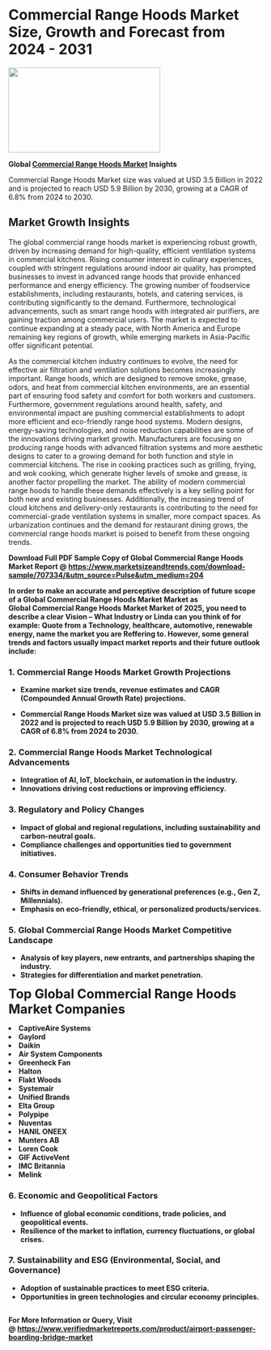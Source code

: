 <H1>Commercial Range Hoods Market Size, Growth and Forecast from 2024 - 2031</H1><img class="aligncenter size-medium wp-image-584254" src="https://thirdeyenews.in/wp-content/uploads/2024/09/Global-Market-Research-300x168.jpeg" alt="" width="300" height="168" /><p><strong>Global&nbsp;<a href="https://www.marketsizeandtrends.com/download-sample/707334/&amp;utm_source=Pulse&amp;utm_medium=204">Commercial Range Hoods Market</a> Insights</strong></p><p>Commercial Range Hoods Market size was valued at USD 3.5 Billion in 2022 and is projected to reach USD 5.9 Billion by 2030, growing at a CAGR of 6.8% from 2024 to 2030.</p><p><h2>Market Growth Insights</h2> <p>The global commercial range hoods market is experiencing robust growth, driven by increasing demand for high-quality, efficient ventilation systems in commercial kitchens. Rising consumer interest in culinary experiences, coupled with stringent regulations around indoor air quality, has prompted businesses to invest in advanced range hoods that provide enhanced performance and energy efficiency. The growing number of foodservice establishments, including restaurants, hotels, and catering services, is contributing significantly to the demand. Furthermore, technological advancements, such as smart range hoods with integrated air purifiers, are gaining traction among commercial users. The market is expected to continue expanding at a steady pace, with North America and Europe remaining key regions of growth, while emerging markets in Asia-Pacific offer significant potential.</p> <p><strong></strong></p> <p>As the commercial kitchen industry continues to evolve, the need for effective air filtration and ventilation solutions becomes increasingly important. Range hoods, which are designed to remove smoke, grease, odors, and heat from commercial kitchen environments, are an essential part of ensuring food safety and comfort for both workers and customers. Furthermore, government regulations around health, safety, and environmental impact are pushing commercial establishments to adopt more efficient and eco-friendly range hood systems. Modern designs, energy-saving technologies, and noise reduction capabilities are some of the innovations driving market growth. Manufacturers are focusing on producing range hoods with advanced filtration systems and more aesthetic designs to cater to a growing demand for both function and style in commercial kitchens. The rise in cooking practices such as grilling, frying, and wok cooking, which generate higher levels of smoke and grease, is another factor propelling the market. The ability of modern commercial range hoods to handle these demands effectively is a key selling point for both new and existing businesses. Additionally, the increasing trend of cloud kitchens and delivery-only restaurants is contributing to the need for commercial-grade ventilation systems in smaller, more compact spaces. As urbanization continues and the demand for restaurant dining grows, the commercial range hoods market is poised to benefit from these ongoing trends.</p> <p><strong></p><p><span class=""><strong>Download Full PDF Sample Copy of Global Commercial Range Hoods Market Report</strong> @ <a href="https://www.marketsizeandtrends.com/download-sample/707334/&amp;utm_source=Pulse&amp;utm_medium=204" target="_blank">https://www.marketsizeandtrends.com/download-sample/707334/&amp;utm_source=Pulse&amp;utm_medium=204</a></span></p><p>In order to make an accurate and perceptive description of future scope of a Global&nbsp;Commercial Range Hoods Market Market as Global&nbsp;Commercial Range Hoods Market Market of 2025, you need to describe a clear Vision &ndash; What Industry or Linda can you think of for example: Quote from a Technology, healthcare, automotive, renewable energy, name the market you are Reffering to. However, some general trends and factors usually impact market reports and their future outlook include:</p><h3>1.&nbsp;<strong>Commercial Range Hoods Market Growth Projections</strong></h3><ul><li>Examine market size trends, revenue estimates and CAGR (Compounded Annual Growth Rate) projections.</li><li><p>Commercial Range Hoods Market size was valued at USD 3.5 Billion in 2022 and is projected to reach USD 5.9 Billion by 2030, growing at a CAGR of 6.8% from 2024 to 2030.</p></li></ul><h3>2.&nbsp;<strong>Commercial Range Hoods Market Technological Advancements</strong></h3><ul><li>Integration of AI, IoT, blockchain, or automation in the industry.</li><li>Innovations driving cost reductions or improving efficiency.</li></ul><h3>3.&nbsp;<strong>Regulatory and Policy Changes</strong></h3><ul><li>Impact of global and regional regulations, including sustainability and carbon-neutral goals.</li><li>Compliance challenges and opportunities tied to government initiatives.</li></ul><h3>4.&nbsp;<strong>Consumer Behavior Trends</strong></h3><ul><li>Shifts in demand influenced by generational preferences (e.g., Gen Z, Millennials).</li><li>Emphasis on eco-friendly, ethical, or personalized products/services.</li></ul><h3>5.&nbsp;<strong>Global Commercial Range Hoods Market Competitive Landscape</strong></h3><ul><li>Analysis of key players, new entrants, and partnerships shaping the industry.</li><li>Strategies for differentiation and market penetration.</li></ul><p data-pm-slice="1 1 []"><span style="color: inherit; font-family: inherit; font-size: 25px;">Top Global Commercial Range Hoods Market Companies</span></p><div class="" data-test-id=""><p><li>CaptiveAire Systems</li><li> Gaylord</li><li> Daikin</li><li> Air System Components</li><li> Greenheck Fan</li><li> Halton</li><li> Flakt Woods</li><li> Systemair</li><li> Unified Brands</li><li> Elta Group</li><li> Polypipe</li><li> Nuventas</li><li> HANIL ONEEX</li><li> Munters AB</li><li> Loren Cook</li><li> GIF ActiveVent</li><li> IMC Britannia</li><li> Melink</li></p></div><h3>6.&nbsp;<strong>Economic and Geopolitical Factors</strong></h3><ul><li>Influence of global economic conditions, trade policies, and geopolitical events.</li><li>Resilience of the market to inflation, currency fluctuations, or global crises.</li></ul><h3>7.&nbsp;<strong>Sustainability and ESG (Environmental, Social, and Governance)</strong></h3><ul><li>Adoption of sustainable practices to meet ESG criteria.</li><li>Opportunities in green technologies and circular economy principles.</li></ul><h2><strong style="font-size: 14px;">For More Information or Query, Visit @&nbsp;</strong><a style="background-color: #ffffff; font-size: 14px;" href="https://www.marketsizeandtrends.com/report/commercial-range-hoods-market/" target="_blank">https://www.verifiedmarketreports.com/product/airport-passenger-boarding-bridge-market</a></h2>

